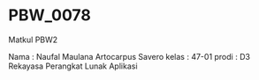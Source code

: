 # PBW_0078
 Matkul PBW2

 Nama : Naufal Maulana Artocarpus Savero
 kelas : 47-01
 prodi : D3 Rekayasa Perangkat Lunak Aplikasi
